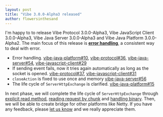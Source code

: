 ```yaml
---
layout: post
title: "Vibe 3.0.0-Alpha3 released"
author: flowersinthesand
---
```


I'm happy to to release Vibe Protocol 3.0.0-Alpha3, Vibe JavaScript Client 3.0.0-Alpha3, Vibe Java Server 3.0.0-Alpha3 and Vibe Java Platform 3.0.0-Alpha2. The main focus of this release is [**error handling**](https://github.com/vibe-project/vibe-java-platform/issues/10), a consistent way to deal with error.

* Error handling. [vibe-java-platform#10](https://github.com/vibe-project/vibe-java-platform/issues/10), [vibe-protocol#36](https://github.com/vibe-project/vibe-protocol/issues/36), [vibe-java-server#54](https://github.com/vibe-project/vibe-java-server/issues/54), [vibe-javascript-client#29](https://github.com/vibe-project/vibe-javascript-client/issues/29)
* If sending event fails, now it tries again automatically as long as the socket is opened. [vibe-protocol#37](https://github.com/vibe-project/vibe-protocol/issues/37), [vibe-javascript-client#31](https://github.com/vibe-project/vibe-javascript-client/issues/31)
* `closeAction` is fixed to use once and memory [vibe-java-server#56](https://github.com/vibe-project/vibe-java-server/issues/56)
* The life cycle of `ServerHttpExchange` is clarified. [vibe-java-platform#15](https://github.com/vibe-project/vibe-java-platform/issues/15)

In next phase, we will complete the life cycle of `ServerHttpExchange` through [explicit read method](https://github.com/vibe-project/vibe-java-platform/issues/12), [reading request by chunk](https://github.com/vibe-project/vibe-java-platform/issues/14) and [handling binary](https://github.com/vibe-project/vibe-java-platform/issues/1). Then, we will be able to create bridge for other platforms like Netty. If you have any feedback, please [let us know](http://groups.google.com/group/atmosphere-framework) and we really appreciate them.